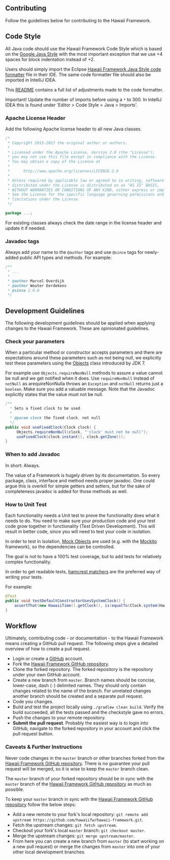## Contributing

Follow the guidelines below for contributing to the Hawaii Framework.

## Code Style

All Java code should use the Hawaii Framework Code Style which is based on the [Google Java Style][]
with the most important exception that we use +4 spaces for block indentation instead of +2.

Users should simply import the Eclipse [Hawaii Framework Java Style code formatter][] file in their IDE.
The same code formatter file should also be imported in IntelliJ IDEA.

This [README][Hawaii Framework Java Style code formatter README] contains a full list of adjustments
made to the code formatter.

Important! Update the number of imports before using a `*` to 300. In IntelliJ IDEA this is found under 'Editor > Code Style > Java > Imports'.

### Apache License Header

Add the following Apache license header to all new Java classes.

```java
/*
 * Copyright 2015-2017 the original author or authors.
 *
 * Licensed under the Apache License, Version 2.0 (the "License");
 * you may not use this file except in compliance with the License.
 * You may obtain a copy of the License at
 *
 *      http://www.apache.org/licenses/LICENSE-2.0
 *
 * Unless required by applicable law or agreed to in writing, software
 * distributed under the License is distributed on an "AS IS" BASIS,
 * WITHOUT WARRANTIES OR CONDITIONS OF ANY KIND, either express or implied.
 * See the License for the specific language governing permissions and
 * limitations under the License.
 */

package ...;
```

For existing classes always check the date range in the license header and update it if needed.

### Javadoc tags

Always add your name to the `@author` tags and use `@since` tags for newly-added public API types
and methods. For example:

```java
/**
 * ...
 *
 * @author Marcel Overdijk
 * @author Wouter Eerdekens
 * @since 2.0.0
 */
```

## Development Guidelines

The following development guidelines should be applied when applying changes to the Hawaii Framework. These are
opinionated guidelines.

### Check your parameters

When a particular method or constructor accepts parameters and there are expectations around these parameters such
as not being null, we explicitly test these parameters using the
[Objects](https://docs.oracle.com/javase/7/docs/api/java/util/Objects.html) class introduced by JDK 7.

For example use `Objects.requireNonNull` methods to assure a value cannot be null and we get notified when it does.
Use `requireNonNull` instead of `notNull` as arequireNonNulla throws an `Exception` and `notNull` returns just a `boolean`.
Make sure you add a valuable message. Note that the Javadoc explicitly states that the value must not be null.

```java
/**
  * Sets a fixed clock to be used.
  *
  * @param clock the fixed clock, not null
  */
public void useFixedClock(Clock clock) {
     Objects.requireNonNull(clock, "'clock' must not be null");
     useFixedClock(clock.instant(), clock.getZone());
}
```

### When to add Javadoc

In short: Always.

The value of a Framework is hugely driven by its documentation. So every package, class, interface and
method needs proper javadoc. One could argue this is overkill for simple getters and setters,
but for the sake of completeness javadoc is added for those methods as well.

### How to Unit Test

Each functionality needs a Unit test to prove the functionality does what it needs to do. You need to make sure
your production code and your test code grow together in functionality (Test Driven Development). This will result
in better code, since you will need to test your code in isolation.

In order to test in isolation, [Mock Objects](https://en.wikipedia.org/wiki/Mock_object) are used
(e.g. with the [Mockito](http://mockito.org) framework), so the dependencies can be controlled.

The goal is not to have a 100% test coverage, but to add tests for relatively complex functionality.

In order to get readable tests, [hamcrest matchers](https://code.google.com/archive/p/hamcrest/wikis/Tutorial.wiki)
are the preferred way of writing your tests.

For example:

```java
@Test
public void testDefaultConstructorUsesSystemClock() {
    assertThat(new HawaiiTime().getClock(), is(equalTo(Clock.system(HawaiiTime.DEFAULT_ZONE))));
}
```

## Workflow

Ultimately, contributing code - or documentation - to the Hawaii Framework means creating a GitHub pull request.
The following steps give a detailed overview of how to create a pull request.

 * Login or create a [GitHub][] account.
 * Fork the [Hawaii Framework GitHub repository][].
 * Clone the forked repository. The forked repository is the repository under your own GitHub account.
 * Create a new branch from `master`. Branch names should be concise, lower-case, dash (`-`) delimited names.
   They should only contain changes related to the name of the branch. For unrelated changes another
   branch should be created and a separate pull request.
 * Code you changes.
 * Build and test the project locally using `./gradlew clean build`.
   Verify the build succeeded, all the tests passed and the checkstyle gave no errors.
 * Push the changes to your remote repository.
 * **Submit the pull request**. Probably the easiest way is to login into GitHub, navigate to the forked
   repository in your account and click the pull request button.

### Caveats & Further Instructions

Never code changes in the `master` branch or other branches forked from the [Hawaii Framework GitHub repository].
There is no guarantee your pull request will be merged, so it is wise to keep the `master` branch clean.

The `master` branch of your forked repository should be in sync with the `master` branch of the
[Hawaii Framework GitHub repository] as much as possible.

To keep your `master` branch in sync with the [Hawaii Framework GitHub repository] follow the below steps:

 * Add a new remote to your fork's local repository:
   `git remote add upstream https://github.com/hawaiifw/hawaii-framework.git`.
 * Fetch the upstream changes: `git fetch upstream`.
 * Checkout your fork's local `master` branch: `git checkout master`.
 * Merge the upstream changes: `git merge upstream/master`.
 * From here you can create a new branch from `master` (to start working on a new pull request) or
   merge the changes from `master` into one of your other local development branches.


[Google Java Style]: https://google.github.io/styleguide/javaguide.html
[Hawaii Framework Java Style code formatter]: https://github.com/hawaiifw/hawaii-framework/blob/master/src/eclipse/hawaii-framework-java-style.xml
[Hawaii Framework Java Style code formatter README]: https://github.com/hawaiifw/hawaii-framework/blob/master/src/eclipse/README.md
[Eclipse Code Formatter plugin]: http://plugins.jetbrains.com/plugin/6546
[GitHub]: https://github.com/
[Hawaii Framework GitHub repository]: https://github.com/hawaiifw/hawaii-framework
